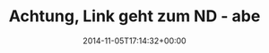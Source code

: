 ---
retweeted: false
source: <a href="http://mvilla.it/fenix" rel="nofollow">Fenix for Android</a>
entities:
  hashtags:
  - text: GDLStreik
    indices:
    - '55'
    - '65'
  symbols: []
  user_mentions: []
  urls:
  - url: http://t.co/Z2oYicdEOE
    expanded_url: http://www.neues-deutschland.de/m/artikel/951374.mediale-menschenjagd.html
    display_url: neues-deutschland.de/m/artikel/9513…
    indices:
    - '66'
    - '88'
display_text_range:
- '0'
- '88'
favorite_count: '0'
id_str: '530045513006317568'
truncated: false
retweet_count: '2'
id: '530045513006317568'
possibly_sensitive: false
created_at: Wed Nov 05 17:14:32 +0000 2014
favorited: false
full_text: 'Achtung, Link geht zum ND - aber der Artikel taugt was #GDLStreik'
lang: de
quote_url: http://www.neues-deutschland.de/m/artikel/951374.mediale-menschenjagd.html
tags:
- GDLStreik
- pesos:twitter
date: '2014-11-05T17:14:32+00:00'
src: https://twitter.com/bascht/status/530045513006317568
original_url: https://twitter.com/bascht/status/530045513006317568
type: twitter_tweet
text: 'Achtung, Link geht zum ND - aber der Artikel taugt was #GDLStreik'
title: Achtung, Link geht zum ND - abe

---